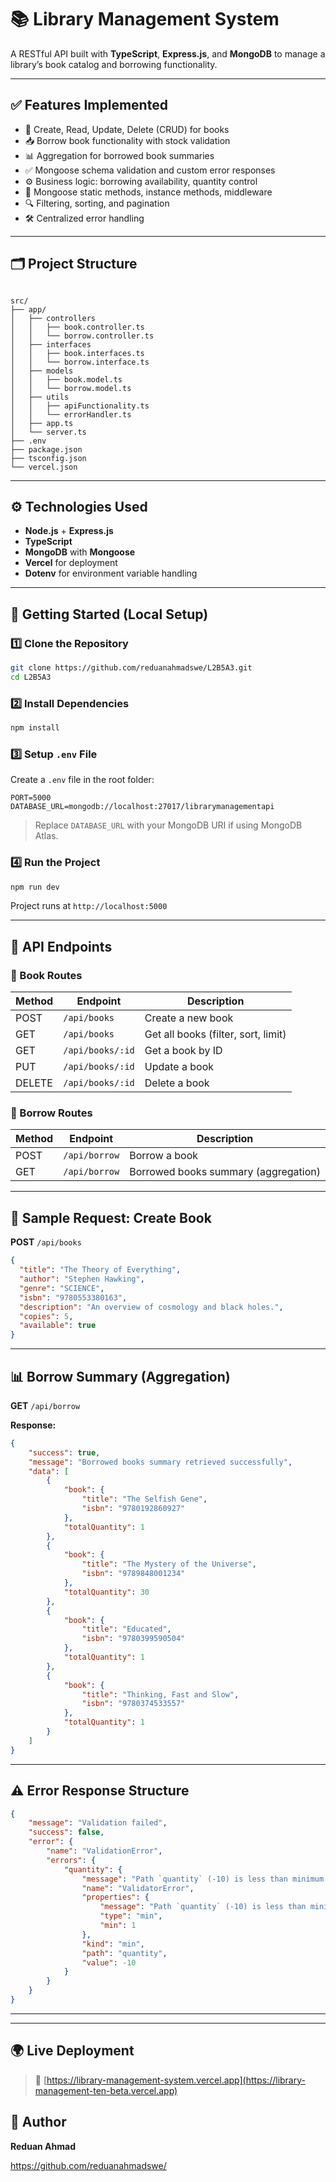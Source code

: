 
# 📚 Library Management System

A RESTful API built with **TypeScript**, **Express.js**, and **MongoDB** to manage a library’s book catalog and borrowing functionality.

---

## ✅ Features Implemented

- 📘 Create, Read, Update, Delete (CRUD) for books
- 📥 Borrow book functionality with stock validation
- 📊 Aggregation for borrowed book summaries
- ✅ Mongoose schema validation and custom error responses
- ⚙️ Business logic: borrowing availability, quantity control
- 🧠 Mongoose static methods, instance methods, middleware
- 🔍 Filtering, sorting, and pagination
- 🛠️ Centralized error handling

---

## 🗂️ Project Structure

```

src/
├── app/
│   ├── controllers
│   │   ├── book.controller.ts
│   │   └── borrow.controller.ts
│   ├── interfaces
│   │   ├── book.interfaces.ts
│   │   └── borrow.interface.ts
│   ├── models
│   │   ├── book.model.ts
│   │   └── borrow.model.ts
│   ├── utils
│   │   ├── apiFunctionality.ts
│   │   └── errorHandler.ts
│   ├── app.ts
│   └── server.ts
├── .env
├── package.json
├── tsconfig.json
└── vercel.json

````

---

## ⚙️ Technologies Used

- **Node.js** + **Express.js**
- **TypeScript**
- **MongoDB** with **Mongoose**
- **Vercel** for deployment
- **Dotenv** for environment variable handling

---

## 🚀 Getting Started (Local Setup)

### 1️⃣ Clone the Repository

```bash
git clone https://github.com/reduanahmadswe/L2B5A3.git
cd L2B5A3
````

### 2️⃣ Install Dependencies

```bash
npm install
```

### 3️⃣ Setup `.env` File

Create a `.env` file in the root folder:

```
PORT=5000
DATABASE_URL=mongodb://localhost:27017/librarymanagementapi
```

> Replace `DATABASE_URL` with your MongoDB URI if using MongoDB Atlas.

### 4️⃣ Run the Project

```bash
npm run dev
```

Project runs at `http://localhost:5000`

---

## 📮 API Endpoints

### 🔹 Book Routes

| Method | Endpoint         | Description                         |
| ------ | ---------------- | ----------------------------------- |
| POST   | `/api/books`     | Create a new book                   |
| GET    | `/api/books`     | Get all books (filter, sort, limit) |
| GET    | `/api/books/:id` | Get a book by ID                    |
| PUT    | `/api/books/:id` | Update a book                       |
| DELETE | `/api/books/:id` | Delete a book                       |

### 🔹 Borrow Routes

| Method | Endpoint      | Description                          |
| ------ | ------------- | ------------------------------------ |
| POST   | `/api/borrow` | Borrow a book                        |
| GET    | `/api/borrow` | Borrowed books summary (aggregation) |

---

## 🧪 Sample Request: Create Book

**POST** `/api/books`

```json
{
  "title": "The Theory of Everything",
  "author": "Stephen Hawking",
  "genre": "SCIENCE",
  "isbn": "9780553380163",
  "description": "An overview of cosmology and black holes.",
  "copies": 5,
  "available": true
}
```

---

## 📊 Borrow Summary (Aggregation)

**GET** `/api/borrow`

**Response:**

```json
{
    "success": true,
    "message": "Borrowed books summary retrieved successfully",
    "data": [
        {
            "book": {
                "title": "The Selfish Gene",
                "isbn": "9780192860927"
            },
            "totalQuantity": 1
        },
        {
            "book": {
                "title": "The Mystery of the Universe",
                "isbn": "9789848001234"
            },
            "totalQuantity": 30
        },
        {
            "book": {
                "title": "Educated",
                "isbn": "9780399590504"
            },
            "totalQuantity": 1
        },
        {
            "book": {
                "title": "Thinking, Fast and Slow",
                "isbn": "9780374533557"
            },
            "totalQuantity": 1
        }
    ]
}
```

---

## ⚠️ Error Response Structure

```json
{
    "message": "Validation failed",
    "success": false,
    "error": {
        "name": "ValidationError",
        "errors": {
            "quantity": {
                "message": "Path `quantity` (-10) is less than minimum allowed value (1).",
                "name": "ValidatorError",
                "properties": {
                    "message": "Path `quantity` (-10) is less than minimum allowed value (1).",
                    "type": "min",
                    "min": 1
                },
                "kind": "min",
                "path": "quantity",
                "value": -10
            }
        }
    }
}
```

---


---

## 🌍 Live Deployment

> 🔗 [https://library-management-system.vercel.app](https://library-management-ten-beta.vercel.app)

## 🙌 Author

**Reduan Ahmad**

https://github.com/reduanahmadswe/

